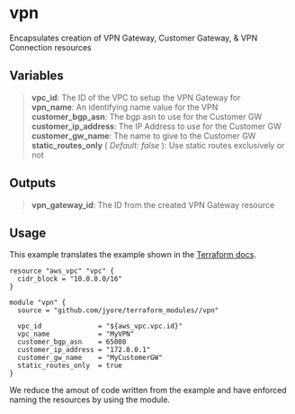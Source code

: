 # vpn

Encapsulates creation of VPN Gateway, Customer Gateway, & VPN Connection resources

## Variables

> **vpc_id**: The ID of the VPC to setup the VPN Gateway for
> <br/>**vpn_name**: An identifying name value for the VPN
> <br/>**customer_bgp_asn**: The bgp asn to use for the Customer GW
> <br/>**customer_ip_address**: The IP Address to use for the Customer GW
> <br/>**customer_gw_name**: The name to give to the Customer GW
> <br/>**static_routes_only** ( _Default: false_ ): Use static routes exclusively or not


## Outputs

> **vpn_gateway_id**: The ID from the created VPN Gateway resource


## Usage

This example translates the example shown in the [Terraform docs](https://www.terraform.io/docs/providers/aws/r/vpn_connection.html).

    resource "aws_vpc" "vpc" {
      cidr_block = "10.0.0.0/16"
    }
    
    module "vpn" {
      source = "github.com/jyore/terraform_modules//vpn"
    
      vpc_id              = "${aws_vpc.vpc.id}"
      vpc_name            = "MyVPN"
      customer_bgp_asn    = 65000
      customer_ip_address = "172.0.0.1"
      customer_gw_name    = "MyCustomerGW"
      static_routes_only  = true
    }


We reduce the amout of code written from the example and have enforced naming the 
resources by using the module.
